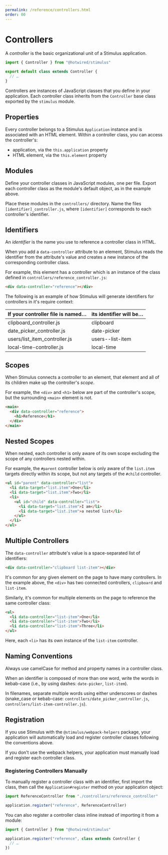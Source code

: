 ```yaml
---
permalink: /reference/controllers.html
order: 00
---
```


# Controllers

A _controller_ is the basic organizational unit of a Stimulus application.

```js
import { Controller } from "@hotwired/stimulus"

export default class extends Controller {
  // …
}
```

Controllers are instances of JavaScript classes that you define in your application. Each controller class inherits from the `Controller` base class exported by the `stimulus` module.

## Properties

Every controller belongs to a Stimulus `Application` instance and is associated with an HTML element. Within a controller class, you can access the controller's:

* application, via the `this.application` property
* HTML element, via the `this.element` property

## Modules

Define your controller classes in JavaScript modules, one per file. Export each controller class as the module's default object, as in the example above.

Place these modules in the `controllers/` directory. Name the files `[identifier]_controller.js`, where `[identifier]` corresponds to each controller's identifier.

## Identifiers

An _identifier_ is the name you use to reference a controller class in HTML.

When you add a `data-controller` attribute to an element, Stimulus reads the identifier from the attribute's value and creates a new instance of the corresponding controller class.

For example, this element has a controller which is an instance of the class defined in `controllers/reference_controller.js`:

<meta data-controller="callout" data-callout-text-value="reference">

```html
<div data-controller="reference"></div>
```

The following is an example of how Stimulus will generate identifiers for controllers in it's require context:

If your controller file is named… | its identifier will be…
--------------------------------- | -----------------------
clipboard_controller.js           | clipboard
date_picker_controller.js         | date-picker
users/list_item_controller.js     | users\-\-list-item
local-time-controller.js          | local-time

## Scopes

When Stimulus connects a controller to an element, that element and all of its children make up the controller's _scope_.

For example, the `<div>` and `<h1>` below are part of the controller's scope, but the surrounding `<main>` element is not.

```html
<main>
  <div data-controller="reference">
    <h1>Reference</h1>
  </div>
</main>
```

## Nested Scopes

When nested, each controller is only aware of its own scope excluding the scope of any controllers nested within.

For example, the `#parent` controller below is only aware of the `list.item` targets directly within its scope, but not any targets of the `#child` controller.

```html
<ul id="parent" data-controller="list">
  <li data-target="list.item">One</li>
  <li data-target="list.item">Two</li>
  <li>
    <ul id="child" data-controller="list">
      <li data-target="list.item">I am</li>
      <li data-target="list.item">a nested list</li>
    </ul>
  </li>
</ul>
```

## Multiple Controllers

The `data-controller` attribute's value is a space-separated list of identifiers:

<meta data-controller="callout" data-callout-text-value="clipboard">
<meta data-controller="callout" data-callout-text-value="list-item">

```html
<div data-controller="clipboard list-item"></div>
```

It's common for any given element on the page to have many controllers. In the example above, the `<div>` has two connected controllers, `clipboard` and `list-item`.

Similarly, it's common for multiple elements on the page to reference the same controller class:

<meta data-controller="callout" data-callout-text-value="list-item">

```html
<ul>
  <li data-controller="list-item">One</li>
  <li data-controller="list-item">Two</li>
  <li data-controller="list-item">Three</li>
</ul>
```

Here, each `<li>` has its own instance of the `list-item` controller.

## Naming Conventions

Always use camelCase for method and property names in a controller class.

When an identifier is composed of more than one word, write the words in kebab-case (i.e., by using dashes: `date-picker`, `list-item`).

In filenames, separate multiple words using either underscores or dashes (snake_case or kebab-case: `controllers/date_picker_controller.js`, `controllers/list-item-controller.js`).

## Registration

If you use Stimulus with the `@stimulus/webpack-helpers` package, your application will automatically load and register controller classes following the conventions above.

If you don't use the webpack helpers, your application must manually load and register each controller class.

### Registering Controllers Manually

To manually register a controller class with an identifier, first import the class, then call the `Application#register` method on your application object:

```js
import ReferenceController from "./controllers/reference_controller"

application.register("reference", ReferenceController)
```

You can also register a controller class inline instead of importing it from a module:

```js
import { Controller } from "@hotwired/stimulus"

application.register("reference", class extends Controller {
  // …
})
```
